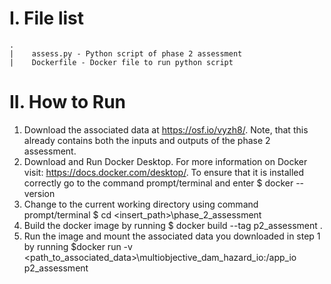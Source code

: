 # I. File list
```
.
|    assess.py - Python script of phase 2 assessment
|    Dockerfile - Docker file to run python script
```

# II. How to Run
1. Download the associated data at https://osf.io/vyzh8/. Note, that this already contains both the inputs and outputs 
of the phase 2 assessment.
2. Download and Run Docker Desktop. For more information on Docker visit: https://docs.docker.com/desktop/. To ensure 
that it is installed correctly go to the command prompt/terminal and enter $ docker --version
3. Change to the current working directory using command prompt/terminal $ cd <insert_path>\phase_2_assessment
4. Build the docker image by running $ docker build --tag p2_assessment .
5. Run the image and mount the associated data you downloaded in step 1 by running
$docker run -v <path_to_associated_data>\multiobjective_dam_hazard_io:/app_io p2_assessment 
